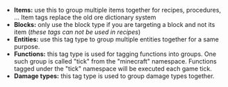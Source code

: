 * **Items:** use this to group multiple items together for recipes, procedures, ... 
  Item tags replace the old ore dictionary system
* **Blocks:** only use the block type if you are targeting a block and not its item (_these tags can not be used in recipes_)
* **Entities:** use this tag type to group multiple entities together for a same purpose.
* **Functions:** this tag type is used for tagging functions into groups. 
One such group is called "tick" from the "minecraft" namespace. 
Functions tagged under the "tick" namespace will be executed each game tick.
* **Damage types:** this tag type is used to group damage types together.